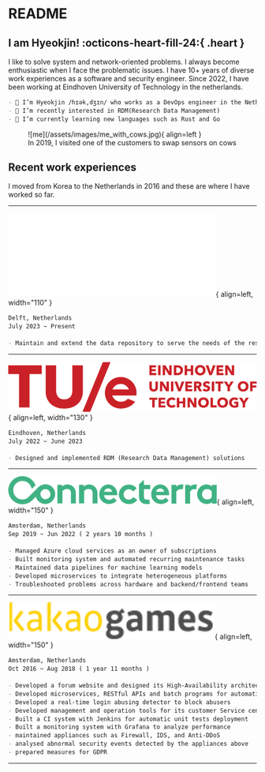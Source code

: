 # README

## I am Hyeokjin! :octicons-heart-fill-24:{ .heart } 

I like to solve system and network-oriented problems. I always become enthusiastic when I face the problematic issues. I have 10+ years of diverse work experiences as a software and security engineer. Since 2022, I have been working at Eindhoven University of Technology in the netherlands.

``` markdown
- 👋 I’m Hyeokjin /hɪək,dʒɪn/ who works as a DevOps engineer in the Netherlands.
- 👀 I’m recently interested in RDM(Research Data Management) 
- 🌱 I’m currently learning new languages such as Rust and Go
```

<figure markdown>
![me](/assets/images/me_with_cows.jpg){ align=left }
  <figcaption>In 2019, I visited one of the customers to swap sensors on cows</figcaption>
</figure>

## Recent work experiences

I moved from Korea to the Netherlands in 2016 and these are where I have worked so far.

---

![TUDelft](/assets/images/TUDelft_logo_white_crop.png){ align=left, width="110" }

``` markdown title="Delft University of Technology | Software Engineer"
Delft, Netherlands
July 2023 ~ Present

- Maintain and extend the data repository to serve the needs of the research community
```

---

![TUe](/assets/images/tue_logo2.png){ align=left, width="130" }

``` markdown title="Eindhoven University of Technology | DevOps Engineer"
Eindhoven, Netherlands
July 2022 ~ June 2023

- Designed and implemented RDM (Research Data Management) solutions
```

---

![Connecterra](/assets/images/connecterra_logo0.png){ align=left, width="150" }

``` markdown title="Connecterra | Site Reliability Engineer"
Amsterdam, Netherlands
Sep 2019 ~ Jun 2022 ( 2 years 10 months )

- Managed Azure cloud services as an owner of subscriptions
- Built monitoring system and automated recurring maintenance tasks
- Maintained data pipelines for machine learning models
- Developed microservices to integrate heterogeneous platforms
- Troubleshooted problems across hardware and backend/frontend teams
```

---

![KakaoGamesEurope](/assets/images/kakao_games_logo.png){ align=left, width="150" }

``` markdown title="Kakao Games Europe | DevOps Engineer"
Amsterdam, Netherlands
Oct 2016 ~ Aug 2018 ( 1 year 11 months )

- Developed a forum website and designed its High-Availability architecture
- Developed microservices, RESTful APIs and batch programs for automation
- Developed a real-time login abusing detector to block abusers
- Developed management and operation tools for its customer Service center
- Built a CI system with Jenkins for automatic unit tests deployment
- Built a monitoring system with Grafana to analyze performance
- maintained appliances such as Firewall, IDS, and Anti-DDoS
- analysed abnormal security events detected by the appliances above
- prepared measures for GDPR
```

---
